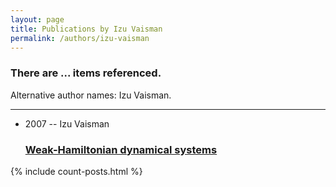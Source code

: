 ```yaml
---
layout: page
title: Publications by Izu Vaisman
permalink: /authors/izu-vaisman
---
```


<h3 id="number-posts">There are ... items referenced.</h3>
<p id='info-authors'>Alternative author names: Izu Vaisman.</p>
<hr />
<ul class="post-list">
<li><span class='post-meta'>2007 -- Izu Vaisman</span><h3><a class='post-link' href="{{ site.baseurl }}/weak-hamiltonian-dynamical-systems">Weak-Hamiltonian dynamical systems</a></h3></li>

</ul>
{% include count-posts.html %}

